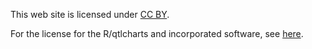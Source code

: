 This web site is licensed under
[CC BY](https://creativecommons.org/licenses/by/3.0/).

For the license for the R/qtlcharts and incorporated software,
see [here](https://github.com/kbroman/qtlcharts/blob/master/LICENSE).
